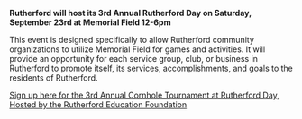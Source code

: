 **Rutherford will host its 3rd Annual Rutherford Day on Saturday, September 23rd at Memorial Field 12-6pm**

This event is designed specifically to allow Rutherford community organizations to utilize Memorial Field for games and activities. It will provide an opportunity for each service group, club, or business in Rutherford to promote itself, its services, accomplishments, and goals to the residents of Rutherford.

[Sign up here for the 3rd Annual Cornhole Tournament at Rutherford Day, Hosted by the Rutherford Education Foundation](https://www.rutherfordeducationfoundation.org/calender/2023/9/23/3rd-annual-cornhole-tournament)

